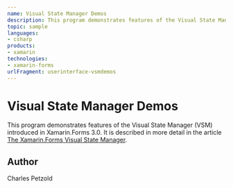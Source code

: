 ```yaml
---
name: Visual State Manager Demos
description: This program demonstrates features of the Visual State Manager (VSM) introduced in Xamarin.Forms 3.0. It is described in more detail in the article...
topic: sample
languages:
- csharp
products:
- xamarin
technologies:
- xamarin-forms
urlFragment: userinterface-vsmdemos
---
```

Visual State Manager Demos
======

This program demonstrates features of the Visual State Manager (VSM) introduced in Xamarin.Forms 3.0. It is described in more detail in the article [The Xamarin.Forms Visual State Manager](https://docs.microsoft.com/xamarin/xamarin-forms/user-interface/visual-state-manager).

Author
------

Charles Petzold
